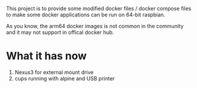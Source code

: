 This project is to provide some modified docker files / docker compose files to make some docker applications can be run on 64-bit raspbian.

As you know, the arm64 docker images is not common in the community and it may not support in offical docker hub.

# What it has now
1. Nexus3 for external mount drive
2. cups running with alpine and USB printer
